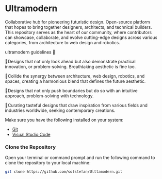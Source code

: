 # Ultramodern
Collaborative hub for pioneering futuristic design. Open-source platform that hopes to bring together designers, architects, and technical builders. This repository serves as the heart of our community, where contributors can showcase, collaborate, and evolve cutting-edge designs across various categories, from architecture to web design and robotics.


ultramodern guidelines 🔋

🔵Designs that not only look ahead but also demonstrate practical innovation, or problem-solving. Breathtaking aesthetic is fine too.

🔵Collide the synergy between architecture, web design, robotics, and spaces, creating a harmonious blend that defines the future aesthetic.

🔵Designs that not only push boundaries but do so with an intuitive approach, problem-solving with technology.

🔵Curating tasteful designs that draw inspiration from various fields and industries worldwide, seeking contemporary creations.




Make sure you have the following installed on your system:

- [Git](https://git-scm.com/)
- [Visual Studio Code](https://code.visualstudio.com/)

### Clone the Repository

Open your terminal or command prompt and run the following command to clone the repository to your local machine:

```bash
git clone https://github.com/solstefan/Ulttamodern.git
